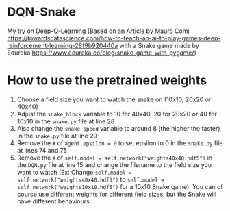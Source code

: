# DQN-Snake
My try on Deep-Q-Learning (Based on an Article by Mauro Comi https://towardsdatascience.com/how-to-teach-an-ai-to-play-games-deep-reinforcement-learning-28f9b920440a with a Snake game made by Edureka https://www.edureka.co/blog/snake-game-with-pygame/)

# How to use the pretrained weights
1. Choose a field size you want to watch the snake on (10x10, 20x20 or 40x40)
2. Adjust the ```snake_block``` variable to 10 for 40x40, 20 for 20x20 or 40 for 10x10 in the ```snake.py``` file at line 28
3. Also change the ```snake_speed``` variable to around 8 (the higher the faster) in the ```snake.py``` file at line 29
4. Remove the ```#``` of ```agent.epsilon = 0``` to set epsilon to 0 in the ```snake.py``` file at lines 74 and 75
5. Remove the ```#``` of ```self.model = self.network("weights40x40.hdf5")``` in the ```DQN.py``` file at line 15 and change the filename to the field size you want to watch (Ex: Change ```self.model = self.network("weights40x40.hdf5")``` to ```self.model = self.network("weights10x10.hdf5")``` for a 10x10 Snake game). You can of course use different weights for different field sizes, but the Snake will have different behaviours.
